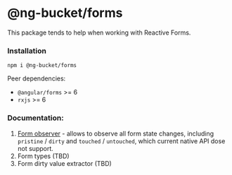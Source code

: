 # @ng-bucket/forms
This package tends to help when working with Reactive Forms.

### Installation
`npm i @ng-bucket/forms`

Peer dependencies:
 * `@angular/forms` >= 6
 * `rxjs` >= 6

### Documentation:
1. [Form observer](./docs/form-observer.md) - allows to observe all form state changes, including `pristine` / `dirty` and `touched` / `untouched`, which current native API dose not support.
2. Form types (TBD)
3. Form dirty value extractor (TBD)
